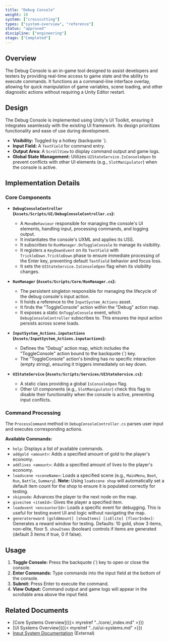 ```yaml
---
title: "Debug Console"
weight: 10
system: ["crosscutting"]
types: ["system-overview", "reference"]
status: "approved"
discipline: ["engineering"]
stage: ["Completed"]
---
```


## Overview

The Debug Console is an in-game tool designed to assist developers and testers by providing real-time access to game state and the ability to execute commands. It functions as a command-line interface overlay, allowing for quick manipulation of game variables, scene loading, and other diagnostic actions without requiring a Unity Editor restart.

## Design

The Debug Console is implemented using Unity's UI Toolkit, ensuring it integrates seamlessly with the existing UI framework. Its design prioritizes functionality and ease of use during development.

*   **Visibility:** Toggled by a hotkey (backquote `).
*   **Input Field:** A `TextField` for command entry.
*   **Output Area:** A `ScrollView` to display command output and game logs.
*   **Global State Management:** Utilizes `UIStateService.IsConsoleOpen` to prevent conflicts with other UI elements (e.g., `SlotManipulator`) when the console is active.

## Implementation Details

### Core Components

*   **`DebugConsoleController` (`Assets/Scripts/UI/DebugConsoleController.cs`):**
    *   A `MonoBehaviour` responsible for managing the console's UI elements, handling input, processing commands, and logging output.
    *   It instantiates the console's UXML and applies its USS.
    *   It subscribes to `RunManager.OnToggleConsole` to manage its visibility.
    *   It registers a `KeyDownEvent` on its `TextField` with `TrickleDown.TrickleDown` phase to ensure immediate processing of the Enter key, preventing default `TextField` behavior and focus loss.
    *   It sets the `UIStateService.IsConsoleOpen` flag when its visibility changes.

*   **`RunManager` (`Assets/Scripts/Core/RunManager.cs`):**
    *   The persistent singleton responsible for managing the lifecycle of the debug console's input action.
    *   It holds a reference to the `InputSystem_Actions` asset.
    *   It finds the "ToggleConsole" action within the "Debug" action map.
    *   It exposes a static `OnToggleConsole` event, which `DebugConsoleController` subscribes to. This ensures the input action persists across scene loads.

*   **`InputSystem_Actions.inputactions` (`Assets/InputSystem_Actions.inputactions`):**
    *   Defines the "Debug" action map, which includes the "ToggleConsole" action bound to the backquote (`) key.
    *   The "ToggleConsole" action's binding has no specific interaction (empty string), ensuring it triggers immediately on key down.

*   **`UIStateService` (`Assets/Scripts/Services/UIStateService.cs`):**
    *   A static class providing a global `IsConsoleOpen` flag.
    *   Other UI components (e.g., `SlotManipulator`) check this flag to disable their functionality when the console is active, preventing input conflicts.

### Command Processing

The `ProcessCommand` method in `DebugConsoleController.cs` parses user input and executes corresponding actions.

**Available Commands:**

*   `help`: Displays a list of available commands.
*   `addgold <amount>`: Adds a specified amount of gold to the player's economy.
*   `addlives <amount>`: Adds a specified amount of lives to the player's economy.
*   `loadscene <sceneName>`: Loads a specified scene (e.g., `MainMenu`, `Boot`, `Run`, `Battle`, `Summary`). **Note:** Using `loadscene shop` will automatically set a default item count for the shop to ensure it is populated correctly for testing.
*   `skipnode`: Advances the player to the next node on the map.
*   `giveitem <itemId>`: Gives the player a specified item.
*   `loadevent <encounterId>`: Loads a specific event for debugging. This is useful for testing event UI and logic without navigating the map.
*   `generatereward [goldAmount] [showItems] [isElite] [floorIndex]`: Generates a reward window for testing. Defaults: 10 gold, show 3 items, non-elite, floor 5. `showItems` (boolean) controls if items are generated (default 3 items if true, 0 if false).

## Usage

1.  **Toggle Console:** Press the backquote (`) key to open or close the console.
2.  **Enter Commands:** Type commands into the input field at the bottom of the console.
3.  **Submit:** Press Enter to execute the command.
4.  **View Output:** Command output and game logs will appear in the scrollable area above the input field.

## Related Documents

*   [Core Systems Overview]({{< myrelref "../core/_index.md" >}})
*   [UI Systems Overview]({{< myrelref "../ui/ui-systems.md" >}})
*   [Input System Documentation](https://docs.unity3d.com/Packages/com.unity.inputsystem@1.0/manual/index.html) (External)
